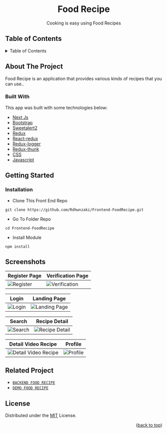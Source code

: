 <h1 align="center">Food Recipe</h1>
 <p align="center">
    Cooking is easy using Food Recipes
  </p>

<!-- TABLE OF CONTENTS -->

## Table of Contents

<details>
  <summary>Table of Contents</summary>
  <ol>
    <li>
      <a href="#about-the-project">About The Project</a>
      <ul>
        <li><a href="#built-with">Built with</a></li>
      </ul>
    </li>
    <li>
      <a href="#getting-started">Getting Started</a>
      <ul>
        <li><a href="#installation">Installation</a></li>
      </ul>
    </li>
    <li><a href="#screenshots">Screenshots</a></li>
    <li><a href="#related-project">Related Project</a></li>
    <li><a href="#license">License</a></li>
  </ol>
</details>

## About The Project

Food Recipe is an application that provides various kinds of recipes that you can use..

### Built With

This app was built with some technologies below:

- [Next Js](https://nextjs.org/)
- [Bootstrap](https://www.npmjs.com/package/bootstrap)
- [Sweetalert2](https://www.npmjs.com/package/sweetalert2)
- [Redux](https://www.npmjs.com/package/redux)
- [React-redux](https://www.npmjs.com/package/react-redux)
- [Redux-logger](https://www.npmjs.com/package/redux-logger)
- [Redux-thunk](https://www.npmjs.com/search?q=redux-thunk)
- [CSS](https://developer.mozilla.org/en-US/docs/Web/CSS?retiredLocale=id)
- [Javascript](https://www.javascript.com/)

<!-- GETTING STARTED -->

## Getting Started

### Installation

- Clone This Front End Repo

```
git clone https://github.com/Rdhwnzaki/Frontend-FoodRecipe.git
```

- Go To Folder Repo

```
cd Frontend-FoodRecipe
```

- Install Module

```
npm install
```

## Screenshots

| Register Page                                                                                                 | Verification Page                                                                                                   |
| ------------------------------------------------------------------------------------------------------------- | ------------------------------------------------------------------------------------------------------------------- |
| ![Register](https://github.com/Rdhwnzaki/Frontend-FoodRecipe/blob/main/screenshoot/regis.png "Register Page") | ![Verification](https://github.com/Rdhwnzaki/Frontend-FoodRecipe/blob/main/screenshoot/otp.png "Verification Page") |

| Login                                                                                              | Landing Page                                                                                                       |
| -------------------------------------------------------------------------------------------------- | ------------------------------------------------------------------------------------------------------------------ |
| ![Login](https://github.com/Rdhwnzaki/Frontend-FoodRecipe/blob/main/screenshoot/login.png "Login") | ![Landing Page](https://github.com/Rdhwnzaki/Frontend-FoodRecipe/blob/main/screenshoot/landing.png "Landing Page") |

| Search                                                                                                | Recipe Detail                                                                                                             |
| ----------------------------------------------------------------------------------------------------- | ------------------------------------------------------------------------------------------------------------------------- |
| ![Search](https://github.com/Rdhwnzaki/Frontend-FoodRecipe/blob/main/screenshoot/search.png "Search") | ![Recipe Detail](https://github.com/Rdhwnzaki/Frontend-FoodRecipe/blob/main/screenshoot/detailrecipe.png "Recipe Detail") |

| Detail Video Recipe                                                                                                                  | Profile                                                                                                  |
| ------------------------------------------------------------------------------------------------------------------------------------ | -------------------------------------------------------------------------------------------------------- |
| ![Detail Video Recipe](https://github.com/Rdhwnzaki/Frontend-FoodRecipe/blob/main/screenshoot/detailvideo.png "Detail Video Recipe") | ![Profile](https://github.com/Rdhwnzaki/Frontend-FoodRecipe/blob/main/screenshoot/profile.png "Profile") |

## Related Project

- [`BACKEND FOOD RECIPE`](https://github.com/Rdhwnzaki/Backend-FoodRecipe)
- [`DEMO FOOD RECIPE`](https://frontend-food-recipe.vercel.app/)

## License

Distributed under the [MIT](/LICENSE) License.

<p align="right">(<a href="#top">back to top</a>)</p>
